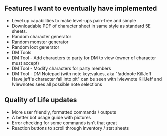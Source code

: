 ## Features I want to eventually have implemented

* Level up capabilities to make level-ups pain-free and simple
* Downloadable PDF of character sheet in same style as standard 5E sheets.
* Random character generator
* Random monster generator
* Random loot generator
* DM Tools 
* DM Tool - Add characters to party for DM to view (owner of character must accept)
* DM Tool - Modify characters for party members
* DM Tool - DM Notepad (with note key:values, aka "!addnote KillJeff Have jeff's character fall into pit" can be seen with !viewnote KillJeff and !viewnotes sees all possible note selections

## Quality of Life updates
* More user friendly, formatted commands / outputs
* A better bot usage guide with pictures
* Error checking for some commands isn't that great
* Reaction buttons to scroll through inventory / stat sheets
